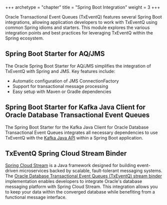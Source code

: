 +++
archetype = "chapter"
title = "Spring Boot Integration"
weight = 3
+++

Oracle Transactional Event Queues (TxEventQ) features several Spring Boot integrations, allowing application developers to work with TxEventQ using common Spring idioms and starters. This module explores the various integration points and best practices for leveraging TxEventQ within the Spring ecosystem.

## Spring Boot Starter for AQ/JMS

The Oracle Spring Boot Starter for AQ/JMS simplifies the integration of TxEventQ with Spring and JMS. Key features include:

- Automatic configuration of JMS ConnectionFactory
- Support for transactional message processing
- Easy setup with Maven or Gradle dependencies

## Spring Boot Starter for Kafka Java Client for Oracle Database Transactional Event Queues

The Spring Boot Starter for the Kafka Java Client for Oracle Database Transactional Event Queues integrates all necessary dependencies to use TxEventQ with the [Kafka Java API](https://github.com/oracle/okafka) within a Spring Boot application.

## TxEventQ Spring Cloud Stream Binder

[Spring Cloud Stream](https://spring.io/projects/spring-cloud-stream) is a Java framework designed for building event-driven microservices backed by scalable, fault-tolerant messaging systems. The [Oracle Database Transactional Event Queues (TxEventQ) stream binder](https://github.com/oracle/spring-cloud-oracle/tree/main/database/spring-cloud-stream-binder-oracle-txeventq)  implementation enables developers to integrate Oracle's database messaging platform with Spring Cloud Stream. This integration allows you to keep your data within the converged database while benefiting from a functional message interface.